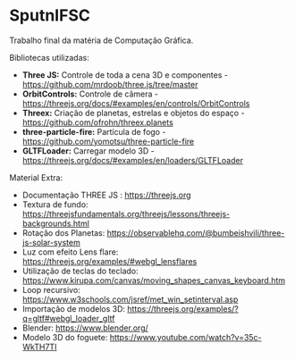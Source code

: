 # SputnIFSC
Trabalho final da matéria de Computação Gráfica.

Bibliotecas utilizadas:
- <b>Three JS:</b> Controle de toda a cena 3D e componentes - https://github.com/mrdoob/three.js/tree/master
- <b>OrbitControls:</b> Controle de câmera - https://threejs.org/docs/#examples/en/controls/OrbitControls 
- <b>Threex:</b> Criação de planetas, estrelas e objetos do espaço - https://github.com/ofrohn/threex.planets
- <b>three-particle-fire:</b> Partícula de fogo - https://github.com/yomotsu/three-particle-fire
- <b>GLTFLoader:</b> Carregar modelo 3D - https://threejs.org/docs/#examples/en/loaders/GLTFLoader


Material Extra:
- Documentação THREE JS : https://threejs.org
- Textura de fundo: https://threejsfundamentals.org/threejs/lessons/threejs-backgrounds.html 
- Rotação dos Planetas: https://observablehq.com/@bumbeishvili/three-js-solar-system
- Luz com efeito Lens flare: https://threejs.org/examples/#webgl_lensflares
- Utilização de teclas do teclado: https://www.kirupa.com/canvas/moving_shapes_canvas_keyboard.htm
- Loop recursivo: https://www.w3schools.com/jsref/met_win_setinterval.asp
- Importação de modelos 3D: https://threejs.org/examples/?q=gltf#webgl_loader_gltf
- Blender: https://www.blender.org/
- Modelo 3D do foguete: https://www.youtube.com/watch?v=35c-WkTH7TI

